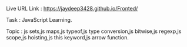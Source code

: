 Live URL Link : https://jaydeep3428.github.io/Fronted/

Task : JavaScript Learning.

Topic : js sets,js maps,js typeof,js type conversion,js bitwise,js regexp,js scope,js hoisting,js this keyword,js arrow function.
